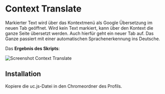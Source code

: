 # Context Translate
Markierter Text wird über das Kontextmenü als Google Übersetzung im neuen Tab geöffnet. Wird kein Text markiert, kann über 
den Kontext die ganze Seite übersetzt werden. Auch hierfür geht ein neuer Tab auf. Das Ganze passiert mit einer automatischen 
Sprachenerkennung ins Deutsche.

Das **Ergebnis des Skripts**:

![Screenshot Context Translate](https://github.com/ardiman/userChrome.js/raw/master/contexttranslate/scr_contexttranslate.png)

## Installation
Kopiere die uc.js-Datei in den Chromeordner des Profils.